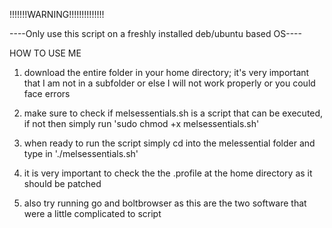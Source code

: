 !!!!!!!WARNING!!!!!!!!!!!!!!

----Only use this script on a freshly installed deb/ubuntu based OS----


HOW TO USE ME

1. download the entire folder in your home directory; it's very important that I am not in a subfolder or else I will not work properly or you could face errors

2. make sure to check if melsessentials.sh is a script that can be executed, if not then simply run 'sudo chmod +x melsessentials.sh'

3. when ready to run the script simply cd into the melessential folder and type in './melsessentials.sh'

4. it is very important to check the the .profile at the home directory as it should be patched

5. also try running go and boltbrowser as this are the two software that were a little complicated to script
